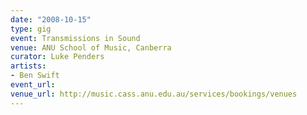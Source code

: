 ```yaml
---
date: "2008-10-15"
type: gig
event: Transmissions in Sound
venue: ANU School of Music, Canberra
curator: Luke Penders
artists:
- Ben Swift
event_url: 
venue_url: http://music.cass.anu.edu.au/services/bookings/venues
---
```

